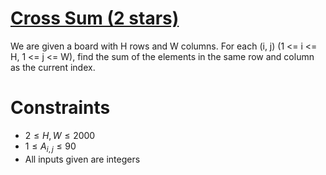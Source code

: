 # [Cross Sum (2 stars)](https://atcoder.jp/contests/typical90/tasks/typical90_d)
We are given a board with H rows and W columns. For each (i, j) (1 <= i <= H, 1 <= j <= W), find the sum of the elements in the same row and column as the current index.

# Constraints
- $2 \le H, W \le 2000$
- $1 \le A_{i, j} \le 90$
- All inputs given are integers